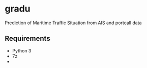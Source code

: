 # gradu
Prediction of Maritime Traffic Situation from AIS and portcall data


## Requirements
* Python 3
* 7z
* 

